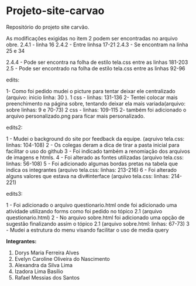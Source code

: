 # Projeto-site-carvao
Repositório do projeto site carvão.

As modificações exigidas no item 2 podem ser encontradas no arquivo obre. 
2.4.1 - linha 16
2.4.2 - Entre linhsa 17-21
2.4.3 - Se encontram na linha 25 e 34

2.4.4 - Pode ser encontra na folha de estilo tela.css entre as linhas 181-203
2.5 - Pode ser encontrado na folha de estilo tela.css entre as linhas 92-96

edits:

1- Como foi pedido mudei o picture para tentar deixar ele centralizado (arquivo: inicio linha: 30 ).
1 css - linhas: 131-136
2- Tentei colocar mais preenchimento na página sobre, tentando deixar ela mais variada(arquivo: sobre linhas: 9 e 70-73)
2 css - linhas: 109-115
2- também foi adicionado o arquivo personalizado.png para ficar mais personalizado.

edits2:

1 - Mudei o background do site por feedback da equipe. (aqruivo tela.css: linhas: 104-108)
2 - Os colegas deram a dica de tirar a pasta inicial para facilitar o uso do github
3 - Foi indicado também a renomiação dos arquivos de imagens e htmls.
4 - Foi alterado as fontes utilizadas (arquivo tela.css: linhas: 56-108)
5 - Foi adicionado algumas bordas pretas na tabela que indica os integrantes (arquivo tela.css: linhas: 213-216)
6 - Foi alterado alguns valores que estava na div#interface (arquivo tela.css: linhas: 214-221)

edits3:

1 - Foi adicionado o arquivo questionario.html onde foi adicionado uma atividade utilizando forms como foi pedido no tópico 2.1 (arquivo questionario.html)
2 - No arquivo sobre.html foi adicionado uma opção de sugestão finalizando assim o tópico 2.1 (arquivo sobre.html: linhas: 67-73)
3 - Mudei a estrutura do menu visando facilitar o uso de media query

**Integrantes:**
1. Dorys	Maria Ferreira Alves 
2. Evelyn	Caroline Oliveira do Nascimento
3. Alexandra	da Silva Lima
4. Izadora	Lima Basílio
5. Rafael	Messias dos Santos
